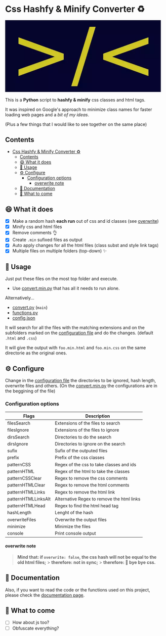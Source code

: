 # Css Hashfy & Minify Converter ♻️

![Hashfyer Banner](assets/images/banner.webp)

This is a **Python** script to **hashfy & minify** css classes and html tags.

It was inspired on Google's approach to minimize class names for faster loading web pages and a _bit of my ideas_.

(Plus a few things that I would like to see together on the same place)

## Contents

- [Css Hashfy & Minify Converter ♻️](#css-hashfy--minify-converter-️)
  - [Contents](#contents)
  - [😄 What it does](#-what-it-does)
  - [📘 Usage](#-usage)
  - [⚙️ Configure](#️-configure)
    - [Configuration options](#configuration-options)
      - [overwrite note](#overwrite-note)
  - [📄 Documentation](#-documentation)
  - [🤔 What to come](#-what-to-come)

## 😄 What it does

- [x] Make a random hash **each run** out of css and id classes (see [overwrite](#overwrite-note))
- [x] Minify css and html files
- [x] Remove comments 👌
- [x] Create `.min` sufixed files as output
- [x] Auto apply changes for all the html files (class subst and style link tags)
- [x] Multiple files on multiple folders (top-down) ✨

## 📘 Usage

Just put these files on the most top folder and execute.

- Use [convert.min.py](src/convert.min.py) that has all it needs to run alone.

Alternatively...

- [convert.py](src/convert.py) (`main`)
- [functions.py](src/functions.py)
- [config.json](src/config.json)

It will search for all the files with the matching extensions and on the subfolders marked on the [configuration file](src/config.json) and do the changes. (default `.html` and `.css`)

It will give the output with `foo.min.html` and `foo.min.css` on the same directorie as the original ones.

## ⚙️ Configure

Change in the [configuration file](src/config.json) the directories to be ignored, hash length, overwrite files and others. (On the [convert.min.py](src/convert.min.py) the configurations are in the beggining of the file)

### Configuration options

| Flags               | Description                                |
| ------------------- | ------------------------------------------ |
| filesSearch         | Extensions of the files to search          |
| filesIgnore         | Extensions of the files to ignore          |
| dirsSearch          | Directories to do the search               |
| dirsIgnore          | Directories to ignore on the search        |
| sufix               | Sufix of the outputed files                |
| prefix              | Prefix of the css classes                  |
| patternCSS          | Regex of the css to take classes and ids   |
| patternHTML         | Regex of the html to take the classes      |
| patternCSSClear     | Regex to remove the css comments           |
| patternHTMLClear    | Regex to remove the html comments          |
| patternHTMLLinks    | Regex to remove the html link              |
| patternHTMLLinksAlt | Alternative Regex to remove the html links |
| patternHTMLHead     | Regex to find the html head tag            |
| hashLength          | Lenght of the hash                         |
| overwriteFiles      | Overwrite the output files                 |
| minimize            | Minimize the files                         |
| console             | Print console output                       |


#### overwrite note

> **Mind that: if `overwrite: false`, the css hash will not be equal to the old html files;** > **therefore: not in sync;** > **therefore: 👋 bye bye css.**

## 📄 Documentation

Also, if you want to read the code or the functions used on this project, please check the [documentation page](https://denyspacheco.github.io/css-hash-convert/docs/build/html/).

## 🤔 What to come

- [ ] How about js too?
- [ ] Obfuscate everything?
